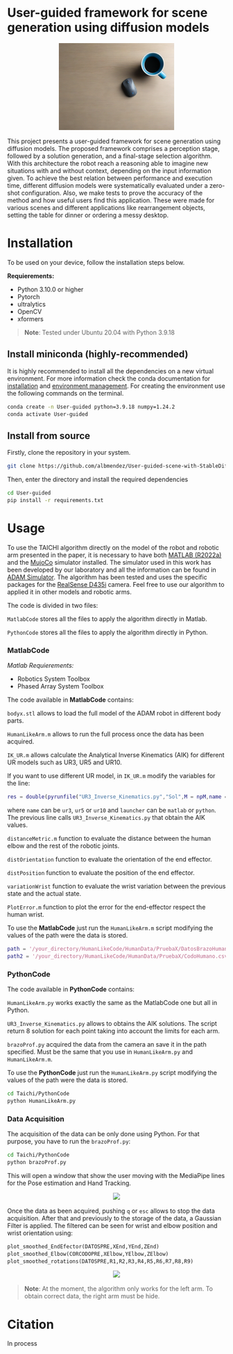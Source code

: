 # **User-guided framework for scene generation using diffusion models**
<p align="center">
  <img src="./Pruebas_buenas/1_N8_0.png" height=200 />
</p>

This project presents a user-guided framework for scene generation using diffusion models. The proposed framework comprises a perception stage, followed by a solution generation, and a final-stage selection algorithm. With this architecture the robot reach a reasoning able to imagine new situations with and without context, depending on the input information given. To achieve the best relation between performance and execution time, different diffusion models were systematically evaluated under a zero-shot configuration. Also, we make tests to prove the accuracy of the method and how useful users find this application. These were made for various scenes and different applications like rearrangement objects, setting the table for dinner or ordering a messy desktop.

# Installation
To be used on your device, follow the installation steps below.

**Requierements:**
- Python 3.10.0 or higher
- Pytorch
- ultralytics
- OpenCV
- xformers

> **Note**: Tested under Ubuntu 20.04 with Python 3.9.18

## Install miniconda (highly-recommended)
It is highly recommended to install all the dependencies on a new virtual environment. For more information check the conda documentation for [installation](https://conda.io/projects/conda/en/latest/user-guide/install/index.html) and [environment management](https://conda.io/projects/conda/en/latest/user-guide/tasks/manage-environments.html). For creating the environment use the following commands on the terminal.

```bash
conda create -n User-guided python=3.9.18 numpy=1.24.2
conda activate User-guided
```

## Install from source
Firstly, clone the repository in your system.
```bash
git clone https://github.com/albmendez/User-guided-scene-with-StableDiffusion
```

Then, enter the directory and install the required dependencies
```bash
cd User-guided
pip install -r requirements.txt
```

# Usage
To use the TAICHI algorithm directly on the model of the robot and robotic arm presented in the paper, it is necessary to have both [MATLAB (R2022a)](https://es.mathworks.com/products/new_products/release2022a.html) and the [MujoCo](https://github.com/openai/mujoco-py) simulator installed. The simulator used in this work has been developed by our laboratory and all the information can be found in [ADAM Simulator](https://github.com/vistormu/adam_simulator). The algorithm has been tested and uses the specific packages for the [RealSense D435i](https://www.intelrealsense.com/depth-camera-d435i/) camera. Feel free to use our algorithm to applied it in other models and robotic arms.

The code is divided in two files:

`MatlabCode` stores all the files to apply the algorithm directly in Matlab.

`PythonCode` stores all the files to apply the algorithm directly in Python.

### **MatlabCode**
*Matlab Requierements:*
- Robotics System Toolbox
- Phased Array System Toolbox

The code available in **MatlabCode** contains:

`bodyx.stl` allows to load the full model of the ADAM robot in different body parts.

`HumanLikeArm.m` allows to run the full process once the data has been acquired.

`IK_UR.m` allows calculate the Analytical Inverse Kinematics (AIK) for different UR models such as UR3, UR5 and UR10.

If you want to use different UR model, in `IK_UR.m` modify the variables for the line:

```matlab
res = double(pyrunfile("UR3_Inverse_Kinematics.py","Sol",M = npM,name = name,launcher = launcher));
```
where `name` can be `ur3`, `ur5` or `ur10` and `launcher` can be `matlab` or `python`. The previous line calls `UR3_Inverse_Kinematics.py` that obtain the AIK values.

`distanceMetric.m` function to evaluate the distance between the human elbow and the rest of the robotic joints.

`distOrientation` function to evaluate the orientation of the end effector.

`distPosition` function to evaluate the position of the end effector.

`variationWrist` function to evaluate the wrist variation between the previous state and the actual state.

`PlotError.m` function to plot the error for the end-effector respect the human wrist.

To use the **MatlabCode** just run the `HumanLikeArm.m` script modifying the values of the path were the data is stored.

```matlab
path = '/your_directory/HumanLikeCode/HumanData/PruebaX/DatosBrazoHumano.csv';
path2 = '/your_directory/HumanLikeCode/HumanData/PruebaX/CodoHumano.csv';
```
### **PythonCode**
The code available in **PythonCode** contains:

`HumanLikeArm.py` works exactly the same as the MatlabCode one but all in Python.

`UR3_Inverse_Kinematics.py` allows to obtains the AIK solutions. The script return 8 solution for each point taking into account the limits for each arm.

`brazoProf.py` acquired the data from the camera an save it in the path specified. Must be the same that you use in `HumanLikeArm.py` and 
`HumanLikeArm.m`.

To use the **PythonCode** just run the `HumanLikeArm.py` script modifying the values of the path were the data is stored.

``` bash
cd Taichi/PythonCode
python HumanLikeArm.py
```

### **Data Acquisition**
The acquisition of the data can be only done using Python. For that purpose, you have to run the `brazoProf.py`:

``` bash
cd Taichi/PythonCode
python brazoProf.py
```
This will open a window that show the user moving with the MediaPipe lines for the Pose estimation and Hand Tracking.

<p align="center">
  <img src="./Images/DataCamera.png" height=200 />
</p>

Once the data as been acquired, pushing `q` or `esc` allows to stop the data acquisition. After that and previously to the storage of the data, a Gaussian Filter is applied. The filtered can be seen for wrist and elbow position and wrist orientation using:

``` python
plot_smoothed_EndEfector(DATOSPRE,XEnd,YEnd,ZEnd)
plot_smoothed_Elbow(CORCODOPRE,XElbow,YElbow,ZElbow)
plot_smoothed_rotations(DATOSPRE,R1,R2,R3,R4,R5,R6,R7,R8,R9)
```

<p align="center">
  <img src="./Images/Gaussian.png" height=200 />
</p>

> **Note**: At the moment, the algorithm only works for the left arm. To obtain correct data, the right arm must be hide.

# Citation
In process
